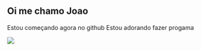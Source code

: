 ## Oi me chamo Joao ##
Estou começando agora no github 
Estou adorando fazer progama 

![]([https://media1.tenor.com/m/AHSu6QaF2gkAAAAd/foda.gif)
